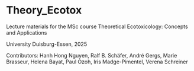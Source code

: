 # Theory_Ecotox
Lecture materials for the MSc course Theoretical Ecotoxicology: Concepts and Applications

University Duisburg-Essen, 2025

Contributors: Hanh Hong Nguyen, Ralf B. Schäfer, André Gergs, Marie Brasseur, Helena Bayat, Paul Ozoh, Iris Madge-Pimentel, Verena Schreiner
